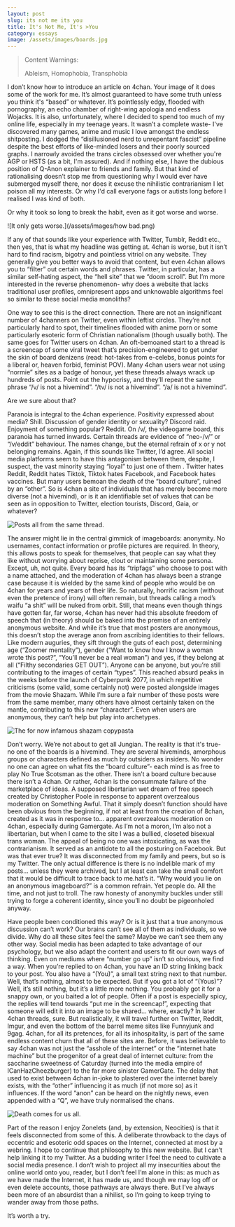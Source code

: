 ```yaml
---
layout: post
slug: its not me its you
title: It's Not Me, It's >You
category: essays
image: /assets/images/boards.jpg
---
```

> Content Warnings:
>
> Ableism, Homophobia, Transphobia 

 I don’t know how to introduce an article on 4chan. Your image of it does some of the work for me. It’s almost guaranteed to have some truth unless you think it's “based” or whatever. It’s pointlessly edgy, flooded with pornography, an echo chamber of right-wing apologia and endless Wojacks. It is also, unfortunately, where I decided to spend too much of my online life, especially in my teenage years. It wasn’t a complete waste- I've discovered many games, anime and music I love amongst the endless shitposting. I dodged the “disillusioned nerd to unrepentant fascist” pipeline despite the best efforts of like-minded losers and their poorly sourced graphs. I narrowly avoided the trans circles obsessed over whether you're AGP or HSTS (as a bit, I'm assured). And if nothing else, I have the dubious position of Q-Anon explainer to friends and family. But that kind of rationalising doesn’t stop me from questioning why I would ever have submerged myself there, nor does it excuse the nihilistic contrarianism I let poison all my interests. Or why I'd call everyone fags or autists long before I realised I was kind of both.

Or why it took so long to break the habit, even as it got worse and worse.

![It only gets worse.](/assets/images/how bad.png)

If any of that sounds like your experience with Twitter, Tumblr, Reddit etc., then yes, that is what my headline was getting at. 4chan is worse, but it isn’t hard to find racism, bigotry and pointless vitriol on any website. They generally give you better ways to avoid that content, but even 4chan allows you to “filter” out certain words and phrases. Twitter, in particular, has a similar self-hating aspect, the “hell site” that we “doom scroll”. But I’m more interested in the reverse phenomenon- why does a website that lacks traditional user profiles, omnipresent apps and unknowable algorithms feel so similar to these social media monoliths?

One way to see this is the direct connection. There are not an insignificant number of 4channers on Twitter, even within leftist circles. They’re not particularly hard to spot, their timelines flooded with anime porn or some particularly esoteric form of Christian nationalism (though usually both). The same goes for Twitter users on 4chan. An oft-bemoaned start to a thread is a screencap of some viral tweet that’s precision-engineered to get under the skin of board denizens (read: hot-takes from e-celebs, bonus points for a liberal or, heaven forbid, feminist POV). Many 4chan users wear not using “normie” sites as a badge of honour, yet these threads always wrack up hundreds of posts. Point out the hypocrisy, and they’ll repeat the same phrase “/v/ is not a hivemind”. “/tv/ is not a hivemind”. “/a/ is not a hivemind”.

Are we sure about that?

Paranoia is integral to the 4chan experience. Positivity expressed about media? Shill. Discussion of gender identity or sexuality? Discord raid. Enjoyment of something popular? Reddit. On /v/, the videogame board, this paranoia has turned inwards. Certain threads are evidence of “neo-/v/” or “/v/eddit” behaviour. The names change, but the eternal refrain of x or y not belonging remains. Again, if this sounds like Twitter, I’d agree. All social media platforms seem to have this antagonism between them, despite, I suspect, the vast minority staying “loyal” to just one of them . Twitter hates Reddit, Reddit hates Tiktok, Tiktok hates Facebook, and Facebook hates vaccines. But many users bemoan the death of the “board culture”, ruined by an “other”. So is 4chan a site of individuals that has merely become more diverse (not a hivemind), or is it an identifiable set of values that can be seen as in opposition to Twitter, election tourists, Discord, Gaia, or whatever?

![Posts all from the same thread.](/assets/images/trifecta.png)

The answer might lie in the central gimmick of imageboards: anonymity. No usernames, contact information or profile pictures are required. In theory, this allows posts to speak for themselves, that people can say what they like without worrying about reprise, clout or maintaining some persona. Except, uh, not quite. Every board has its “tripfags” who choose to post with a name attached, and the moderation of 4chan has always been a strange case because it is wielded by the same kind of people who would be on 4chan for years and years of their life. So naturally, horrific racism (without even the pretence of irony) will often remain, but threads calling a mod’s waifu “a shit” will be nuked from orbit. Still, that means even though things have gotten far, far worse, 4chan has never had this absolute freedom of speech that (in theory) should be baked into the premise of an entirely anonymous website. And while it’s true that most posters are anonymous, this doesn’t stop the average anon from ascribing identities to their fellows. Like modern auguries, they sift through the guts of each post, determining age (“Zoomer mentality”), gender (“Want to know how I know a woman wrote this post?”, “You’ll never be a real woman”) and yes, if they belong at all (“Filthy secondaries GET OUT”). Anyone can be anyone, but you’re still contributing to the images of certain “types”. This reached absurd peaks in the weeks before the launch of Cyberpunk 2077, in which repetitive criticisms (some valid, some certainly not) were posted alongside images from the movie Shazam. While I’m sure a fair number of these posts were from the same member, many others have almost certainly taken on the mantle, contributing to this new “character”. Even when users are anonymous, they can’t help but play into archetypes.

![The for now infamous shazam copypasta](/assets/images/shazam.png)

Don’t worry. We’re not about to get all Jungian. The reality is that it's true- no one of the boards is a hivemind. They are several hiveminds, amorphous groups or characters defined as much by outsiders as insiders. No wonder no one can agree on what fits the “board culture”- each mind is as free to play No True Scotsman as the other. There isn’t a board culture because there isn’t a 4chan. Or rather, 4chan is the consummate failure of the marketplace of ideas. A supposed libertarian wet dream of free speech created by Christopher Poole in response to apparent overzealous moderation on Something Awful. That it simply doesn’t function should have been obvious from the beginning, if not at least from the creation of 8chan, created as it was in response to… apparent overzealous moderation on 4chan, especially during Gamergate. As I’m not a moron, I’m also not a libertarian, but when I came to the site I was a bullied, closeted bisexual trans woman. The appeal of being no one was intoxicating, as was the contrarianism. It served as an antidote to all the posturing on Facebook. But was that ever true? It was disconnected from my family and peers, but so is my Twitter. The only actual difference is there is no indelible mark of my posts… unless they were archived, but I at least can take the small comfort that it would be difficult to trace back to me.hat’s it. “Why would you lie on an anonymous imageboard?” is a common refrain. Yet people do. All the time, and not just to troll. The raw honesty of anonymity buckles under still trying to forge a coherent identity, since you’ll no doubt be pigeonholed anyway.

Have people been conditioned this way? Or is it just that a true anonymous discussion can’t work? Our brains can’t see all of them as individuals, so we divide. Why do all these sites feel the same? Maybe we can’t see them any other way. Social media has been adapted to take advantage of our psychology, but we also adapt the content and users to fit our own ways of thinking. Even on mediums where “number go up” isn’t so obvious, we find a way. When you’re replied to on 4chan, you have an ID string linking back to your post. You also have a “(You)”, a small text string next to that number. Well, that’s nothing, almost to be expected. But if you got a lot of “(Yous)”? Well, it’s still nothing, but it’s a little more nothing. You probably got it for a snappy own, or you baited a lot of people. Often if a post is especially spicy, the replies will tend towards “put me in the screencap!”, expecting that someone will edit it into an image to be shared… where, exactly? In later 4chan threads, sure. But realistically, it will travel further on Twitter, Reddit, Imgur, and even the bottom of the barrel meme sites like Funnyjunk and 9gag. 4chan, for all its pretences, for all its inhospitality, is part of the same endless content churn that all of these sites are. Before, it was believable to say 4chan was not just the “asshole of the internet” or the “internet hate machine” but the progenitor of a great deal of internet culture: from the saccharine sweetness of Caturday (turned into the media empire of ICanHazCheezburger) to the far more sinister GamerGate. The delay that used to exist between 4chan in-joke to plastered over the internet barely exists, with the “other” influencing it as much (if not more so) as it influences. If the word “anon” can be heard on the nightly news, even appended with a “Q”, we have truly normalised the chans.

![Death comes for us all.](/assets/images/death.png)

Part of the reason I enjoy Zonelets (and, by extension, Neocities) is that it feels disconnected from some of this. A deliberate throwback to the days of eccentric and esoteric odd spaces on the Internet, connected at most by a webring. I hope to continue that philosophy to this new website. But I can’t help linking it to my Twitter. As a budding writer I feel the need to cultivate a social media presence. I don’t wish to project all my insecurities about the online world onto you, reader, but I don’t feel I’m alone in this: as much as we have made the Internet, it has made us, and though we may log off or even delete accounts, those pathways are always there. But I’ve always been more of an absurdist than a nihilist, so I’m going to keep trying to wander away from those paths.

It’s worth a try. 

